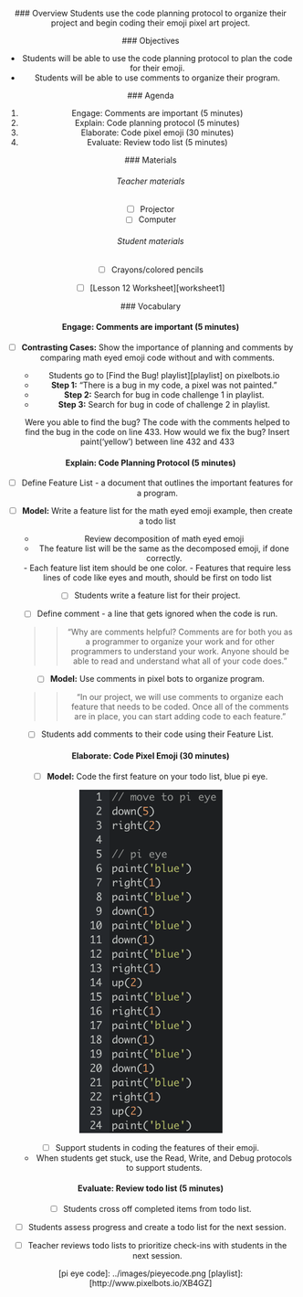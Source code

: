 <header title='Lesson 12: Coding Pixel Emojis' subtitle='plugged'/>

<notable>

<iconp src='/icons/activity.png'>### Overview</iconp>
Students use the code planning protocol to organize their project and begin coding their emoji pixel art project.



<iconp src='/icons/objectives.png'>### Objectives</iconp>

- Students will be able to use the code planning protocol to plan the code for their emoji.
- Students will be able to use comments to organize their program.


<iconp src='/icons/agenda.png'>### Agenda</iconp>

1. Engage: Comments are important (5 minutes)
2. Explain: Code planning protocol (5 minutes)
3. Elaborate: Code pixel emoji (30 minutes)
4. Evaluate: Review todo list (5 minutes)




<note>

<iconp src='/icons/materials.png'>### Materials</iconp>

###### Teacher materials
- [ ] Projector
- [ ] Computer

###### Student materials
- [ ] Crayons/colored pencils
- [ ] [Lesson 12 Worksheet][worksheet1]


<iconp src='/icons/vocab.png'>### Vocabulary</iconp>

</note>

#### Engage: Comments are important (5 minutes)
- [ ] **Contrasting Cases:** Show the importance of planning and comments by comparing math eyed emoji code without and with comments.
  - Students go to [Find the Bug! playlist][playlist] on pixelbots.io
  - **Step 1:** “There is a bug in my code, a pixel was not painted.”
  - **Step 2:**  Search for bug in code challenge 1 in playlist.
  - **Step 3:** Search for bug in code of challenge 2 in playlist.

  <iconp type='question'>Were you able to find the bug?</iconp>
  <iconp type='answer'>The code with the comments helped to find the bug in the code on line 433.</iconp>
  <iconp type='question'>How would we fix the bug?</iconp>
  <iconp type='answer'>Insert paint(‘yellow’) between line 432 and 433</iconp>

#### Explain: Code Planning Protocol (5 minutes)

- [ ] Define Feature List - a document that outlines the important features for a program.

- [ ] **Model:** Write a feature list for the math eyed emoji example, then create a todo list
  - Review decomposition of math eyed emoji
  - The feature list will be the same as the decomposed emoji, if done correctly.

  <note type="tip" title="Tip">
  - Each feature list item should be one color.
  - Features that require less lines of code like eyes and mouth,
    should be first on todo list
  </note>

- [ ] Students write a feature list for their project.

- [ ] Define comment - a line that gets ignored when the code is run.
  >> “Why are comments helpful? Comments are for both you as a programmer to organize your work and for other programmers to understand your work. Anyone should be able to read and understand what all of your code does.”

- [ ] **Model:** Use comments in pixel bots to organize program.
  >> “In our project, we will use comments to organize each feature that needs to be coded. Once all of the comments are in place, you can start adding code to each feature.”

- [ ] Students add comments to their code using their Feature List.

#### Elaborate: Code Pixel Emoji (30 minutes)

- [ ] **Model:** Code the first feature on your todo list, blue pi eye.

![pi eye code](./images/pieyecode.png)

- [ ] Support students in coding the features of their emoji.
  - When students get stuck, use the Read, Write, and Debug protocols to support students.

#### Evaluate: Review todo list (5 minutes)

- [ ] Students cross off completed items from todo list.
- [ ] Students assess progress and create a todo list for the next session.
- [ ] Teacher reviews todo lists to prioritize check-ins with students in the next session.



</notable>
[pi eye code]: ../images/pieyecode.png
[playlist]: [http://www.pixelbots.io/XB4GZ]
